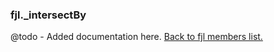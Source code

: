 ### fjl._intersectBy
@todo - Added documentation here.
[Back to fjl members list.](#fjl-members-list)

